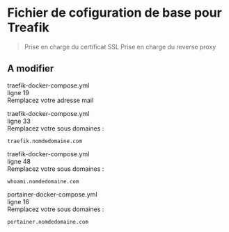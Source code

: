 # Fichier de cofiguration de base pour Treafik

> Prise en charge du certificat SSL
> Prise en charge du reverse proxy

## A modifier

traefik-docker-compose.yml  
ligne 19  
Remplacez votre adresse mail

traefik-docker-compose.yml  
ligne 33  
Remplacez votre sous domaines :

```
traefik.nomdedomaine.com
```

traefik-docker-compose.yml  
ligne 48  
Remplacez votre sous domaines :

```
whoami.nomdedomaine.com
```

portainer-docker-compose.yml  
ligne 16  
Remplacez votre sous domaines :

```
portainer.nomdedomaine.com
```
